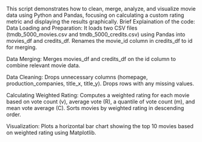 This script demonstrates how to clean, merge, analyze, and visualize movie data using Python and Pandas, focusing on calculating a custom rating metric and displaying the results graphically. 
Brief Explaination of the code:
Data Loading and Preparation:
It loads two CSV files (tmdb_5000_movies.csv and tmdb_5000_credits.csv) using Pandas into movies_df and credits_df.
Renames the movie_id column in credits_df to id for merging.

Data Merging:
Merges movies_df and credits_df on the id column to combine relevant movie data.

Data Cleaning:
Drops unnecessary columns (homepage, production_companies, title_x, title_y).
Drops rows with any missing values.

Calculating Weighted Rating:
Computes a weighted rating for each movie based on vote count (v), average vote (R), a quantile of vote count (m), and mean vote average (C).
Sorts movies by weighted rating in descending order.

Visualization:
Plots a horizontal bar chart showing the top 10 movies based on weighted rating using Matplotlib.
